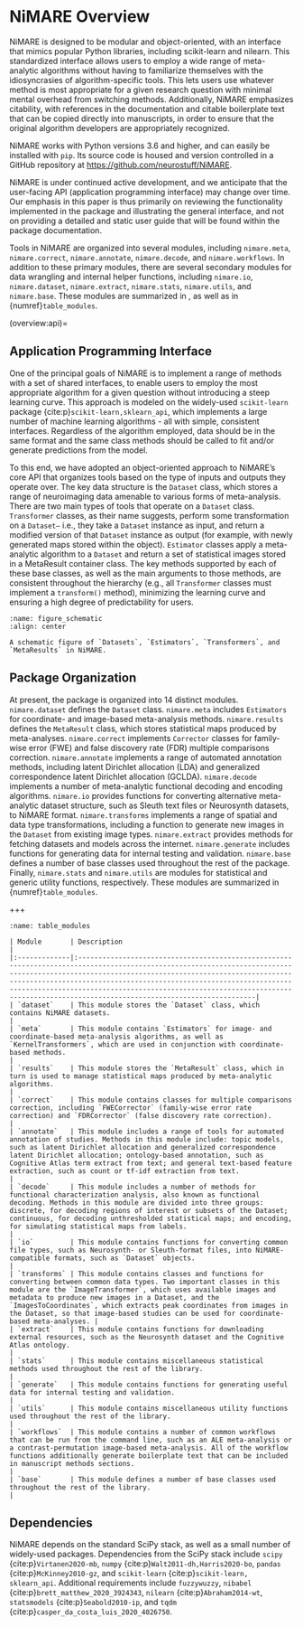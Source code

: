 # NiMARE Overview

NiMARE is designed to be modular and object-oriented, with an interface that mimics popular Python libraries, including scikit-learn and nilearn.
This standardized interface allows users to employ a wide range of meta-analytic algorithms without having to familiarize themselves with the idiosyncrasies of algorithm-specific tools.
This lets users use whatever method is most appropriate for a given research question with minimal mental overhead from switching methods.
Additionally, NiMARE emphasizes citability, with references in the documentation and citable boilerplate text that can be copied directly into manuscripts, in order to ensure that the original algorithm developers are appropriately recognized.

NiMARE works with Python versions 3.6 and higher, and can easily be installed with `pip`.
Its source code is housed and version controlled in a GitHub repository at https://github.com/neurostuff/NiMARE.

NiMARE is under continued active development, and we anticipate that the user-facing API (application programming interface) may change over time.
Our emphasis in this paper is thus primarily on reviewing the functionality implemented in the package and illustrating the general interface, and not on providing a detailed and static user guide that will be found within the package documentation.

Tools in NiMARE are organized into several modules, including `nimare.meta`, `nimare.correct`, `nimare.annotate`, `nimare.decode`, and `nimare.workflows`.
In addition to these primary modules, there are several secondary modules for data wrangling and internal helper functions, including `nimare.io`, `nimare.dataset`, `nimare.extract`, `nimare.stats`, `nimare.utils`, and `nimare.base`.
These modules are summarized in [](overview:api), as well as in {numref}`table_modules`.

(overview:api)=
## Application Programming Interface

One of the principal goals of NiMARE is to implement a range of methods with a set of shared interfaces, to enable users to employ the most appropriate algorithm for a given question without introducing a steep learning curve.
This approach is modeled on the widely-used `scikit-learn` package {cite:p}`scikit-learn,sklearn_api`, which implements a large number of machine learning algorithms - all with simple, consistent interfaces.
Regardless of the algorithm employed, data should be in the same format and the same class methods should be called to fit and/or generate predictions from the model.

To this end, we have adopted an object-oriented approach to NiMARE’s core API that organizes tools based on the type of inputs and outputs they operate over.
The key data structure is the `Dataset` class, which stores a range of neuroimaging data amenable to various forms of meta-analysis.
There are two main types of tools that operate on a `Dataset` class.
`Transformer` classes, as their name suggests, perform some transformation on a `Dataset—` i.e., they take a `Dataset` instance as input, and return a modified version of that `Dataset` instance as output (for example, with newly generated maps stored within the object).
`Estimator` classes apply a meta-analytic algorithm to a `Dataset` and return a set of statistical images stored in a MetaResult container class.
The key methods supported by each of these base classes, as well as the main arguments to those methods, are consistent throughout the hierarchy (e.g., all `Transformer` classes must implement a `transform()` method), minimizing the learning curve and ensuring a high degree of predictability for users.

```{figure} images/figure_01.png
:name: figure_schematic
:align: center

A schematic figure of `Datasets`, `Estimators`, `Transformers`, and `MetaResults` in NiMARE.
```

## Package Organization

At present, the package is organized into 14 distinct modules.
`nimare.dataset` defines the `Dataset` class.
`nimare.meta` includes `Estimators` for coordinate- and image-based meta-analysis methods.
`nimare.results` defines the `MetaResult` class, which stores statistical maps produced by meta-analyses.
`nimare.correct` implements `Corrector` classes for family-wise error (FWE) and false discovery rate (FDR) multiple comparisons correction.
`nimare.annotate` implements a range of automated annotation methods, including latent Dirichlet allocation (LDA) and generalized correspondence latent Dirichlet allocation (GCLDA).
`nimare.decode` implements a number of meta-analytic functional decoding and encoding algorithms.
`nimare.io` provides functions for converting alternative meta-analytic dataset structure, such as Sleuth text files or Neurosynth datasets, to NiMARE format.
`nimare.transforms` implements a range of spatial and data type transformations, including a function to generate new images in the `Dataset` from existing image types.
`nimare.extract` provides methods for fetching datasets and models across the internet.
`nimare.generate` includes functions for generating data for internal testing and validation.
`nimare.base` defines a number of base classes used throughout the rest of the package.
Finally, `nimare.stats` and `nimare.utils` are modules for statistical and generic utility functions, respectively.
These modules are summarized in {numref}`table_modules`.

+++

```{table} Summaries of modules in NiMARE.
:name: table_modules

| Module       | Description                                                                                                                                                                                                                                                                                                                                                                                               |
|:-------------|:----------------------------------------------------------------------------------------------------------------------------------------------------------------------------------------------------------------------------------------------------------------------------------------------------------------------------------------------------------------------------------------------------------|
| `dataset`    | This module stores the `Dataset` class, which contains NiMARE datasets.                                                                                                                                                                                                                                                                                                                                   |
| `meta`       | This module contains `Estimators` for image- and coordinate-based meta-analysis algorithms, as well as `KernelTransformers`, which are used in conjunction with coordinate-based methods.                                                                                                                                                                                                                 |
| `results`    | This module stores the `MetaResult` class, which in turn is used to manage statistical maps produced by meta-analytic algorithms.                                                                                                                                                                                                                                                                         |
| `correct`    | This module contains classes for multiple comparisons correction, including `FWECorrector` (family-wise error rate correction) and `FDRCorrector` (false discovery rate correction).                                                                                                                                                                                                                      |
| `annotate`   | This module includes a range of tools for automated annotation of studies. Methods in this module include: topic models, such as latent Dirichlet allocation and generalized correspondence latent Dirichlet allocation; ontology-based annotation, such as Cognitive Atlas term extract from text; and general text-based feature extraction, such as count or tf-idf extraction from text.              |
| `decode`     | This module includes a number of methods for functional characterization analysis, also known as functional decoding. Methods in this module are divided into three groups: discrete, for decoding regions of interest or subsets of the Dataset; continuous, for decoding unthresholded statistical maps; and encoding, for simulating statistical maps from labels.                                     |
| `io`         | This module contains functions for converting common file types, such as Neurosynth- or Sleuth-format files, into NiMARE-compatible formats, such as `Dataset` objects.                                                                                                                                                                                                                                   |
| `transforms` | This module contains classes and functions for converting between common data types. Two important classes in this module are the `ImageTransformer`, which uses available images and metadata to produce new images in a Dataset, and the `ImagesToCoordinates`, which extracts peak coordinates from images in the Dataset, so that image-based studies can be used for coordinate-based meta-analyses. |
| `extract`    | This module contains functions for downloading external resources, such as the Neurosynth dataset and the Cognitive Atlas ontology.                                                                                                                                                                                                                                                                       |
| `stats`      | This module contains miscellaneous statistical methods used throughout the rest of the library.                                                                                                                                                                                                                                                                                                           |
| `generate`   | This module contains functions for generating useful data for internal testing and validation.                                                                                                                                                                                                                                                                                                            |
| `utils`      | This module contains miscellaneous utility functions used throughout the rest of the library.                                                                                                                                                                                                                                                                                                             |
| `workflows`  | This module contains a number of common workflows that can be run from the command line, such as an ALE meta-analysis or a contrast-permutation image-based meta-analysis. All of the workflow functions additionally generate boilerplate text that can be included in manuscript methods sections.                                                                                                      |
| `base`       | This module defines a number of base classes used throughout the rest of the library.                                                                                                                                                                                                                                                                                                                     |
```

## Dependencies

NiMARE depends on the standard SciPy stack, as well as a small number of widely-used packages.
Dependencies from the SciPy stack include `scipy` {cite:p}`Virtanen2020-mb`, `numpy` {cite:p}`Walt2011-dh,Harris2020-bo`, `pandas` {cite:p}`McKinney2010-gz`, and `scikit-learn` {cite:p}`scikit-learn, sklearn_api`.
Additional requirements include `fuzzywuzzy`, `nibabel` {cite:p}`brett_matthew_2020_3924343`, `nilearn` {cite:p}`Abraham2014-wt`, `statsmodels` {cite:p}`Seabold2010-ip`, and `tqdm` {cite:p}`casper_da_costa_luis_2020_4026750`.
